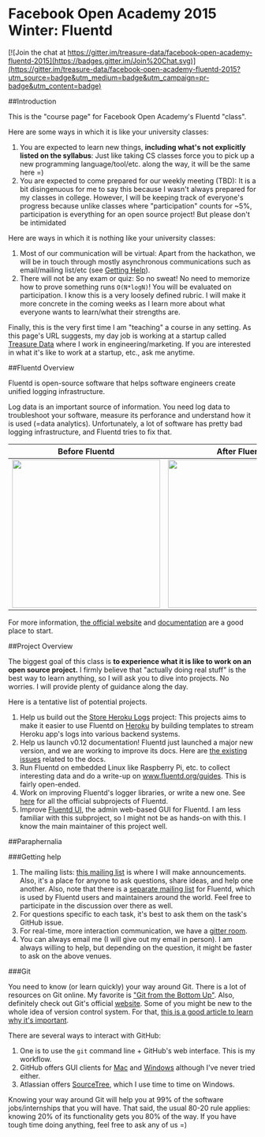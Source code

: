 # Facebook Open Academy 2015 Winter: Fluentd

[![Join the chat at https://gitter.im/treasure-data/facebook-open-academy-fluentd-2015](https://badges.gitter.im/Join%20Chat.svg)](https://gitter.im/treasure-data/facebook-open-academy-fluentd-2015?utm_source=badge&utm_medium=badge&utm_campaign=pr-badge&utm_content=badge)

##Introduction

This is the "course page" for Facebook Open Academy's Fluentd "class".

Here are some ways in which it is like your university classes:

1. You are expected to learn new things, **including what's not explicitly listed on the syllabus**: Just like taking CS classes force you to pick up a new programming language/tool/etc. along the way, it will be the same here =)
2. You are expected to come prepared for our weekly meeting (TBD): It is a bit disingenuous for me to say this because I wasn't always prepared for my classes in college. However, I will be keeping track of everyone's progress because unlike classes where "participation" counts for ~5%, participation is everything for an open source project! But please don't be intimidated

Here are ways in which it is nothing like your university classes:

1. Most of our communication will be virtual: Apart from the hackathon, we will be in touch through mostly asynchronous communications such as email/mailing list/etc (see [Getting Help](#getting-help)).
2. There will not be any exam or quiz: So no sweat! No need to memorize how to prove something runs `O(N*logN)`! You will be evaluated on participation. I know this is a very loosely defined rubric. I will make it more concrete in the coming weeks as I learn more about what everyone wants to learn/what their strengths are.

Finally, this is the very first time I am "teaching" a course in any setting. As this page's URL suggests, my day job is working at a startup called [Treasure Data](http://www.treasuredata.com) where I work in engineering/marketing. If you are interested in what it's like to work at a startup, etc., ask me anytime.

##Fluentd Overview

Fluentd is open-source software that helps software engineers create unified logging infrastructure.

Log data is an important source of information. You need log data to troubleshoot your software, measure its perforance and understand how it is used (=data analytics). Unfortunately, a lot of software has pretty bad logging infrastructure, and Fluentd tries to fix that.

Before Fluentd | After Fluentd
---------------|--------------
<img width="300px" src="http://www.fluentd.org/images/fluentd-before.png"> | <img width="300px" src="http://docs.fluentd.org/images/fluentd-architecture.png">

For more information, [the official website](https://www.fluentd.org) and [documentation](https://docs.fluentd.org) are a good place to start.

##Project Overview

The biggest goal of this class is **to experience what it is like to work on an open source project.** I firmly believe that "actually doing real stuff" is the best way to learn anything, so I will ask you to dive into projects. No worries. I will provide plenty of guidance along the day.

Here is a tentative list of potential projects.

1. Help us build out the [Store Heroku Logs](http://www.storeherokulogs.org) project: This projects aims to make it easier to use Fluentd on [Heroku](http://www.heroku.com) by building templates to stream Heroku app's logs into various backend systems.
2. Help us launch v0.12 documentation! Fluentd just launched a major new version, and we are working to improve its docs. Here are [the existing issues](https://github.com/fluent/fluentd-docs/labels/v0.12) related to the docs.
3. Run Fluentd on embedded Linux like Raspberry Pi, etc. to collect interesting data and do a write-up on www.fluentd.org/guides. This is fairly open-ended.
4. Work on improving Fluentd's logger libraries, or write a new one. See [here](https://github.com/fluent/) for all the official subprojects of Fluentd.
5. Improve [Fluentd UI](https://github.com/fluent/fluentd-ui), the admin web-based GUI for Fluentd. I am less familiar with this subproject, so I might not be as hands-on with this. I know the main maintainer of this project well.

##Paraphernalia

###Getting help

1. The mailing lists: [this mailing list](https://groups.google.com/forum/?hl=en#!forum/fluentd-foa-2015) is where I will make announcements. Also, it's a place for anyone to ask questions, share ideas, and help one another. Also, note that there is a [separate mailing list](https://groups.google.com/forum/?hl=en#!forum/fluentd) for Fluentd, which is used by Fluentd users and maintainers around the world. Feel free to participate in the discussion over there as well.
2. For questions specific to each task, it's best to ask them on the task's GitHub issue.
3. For real-time, more interaction communication, we have a [gitter room](https://groups.google.com/forum/?hl=en#!forum/fluentd-foa-2015).
4. You can always email me (I will give out my email in person). I am always willing to help, but depending on the question, it might be faster to ask on the above venues.

###Git

You need to know (or learn quickly) your way around Git. There is a lot of resources on Git online. My favorite is ["Git from the Bottom Up"](https://jwiegley.github.io/git-from-the-bottom-up/). Also, definitely check out Git's official [website](http://www.git-scm.com). Some of you might be new to the whole idea of version control system. For that, [this is a good article to learn why it's important](http://git-scm.com/book/en/v2/Getting-Started-About-Version-Control).


There are several ways to interact with GitHub:

1. One is to use the `git` command line + GitHub's web interface. This is my workflow.
2. GitHub offers GUI clients for [Mac](https://mac.github.com) and [Windows](https://windows.github.com) although I've never tried either.
3. Atlassian offers [SourceTree](https://www.atlassian.com/software/sourcetree/overview), which I use time to time on Windows.

Knowing your way around Git will help you at 99% of the software jobs/internships that you will have. That said, the usual 80-20 rule applies: knowing 20% of its functionality gets you 80% of the way. If you have tough time doing anything, feel free to ask any of us =)
